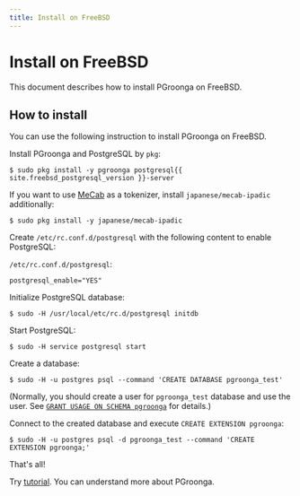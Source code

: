 ```yaml
---
title: Install on FreeBSD
---
```


# Install on FreeBSD

This document describes how to install PGroonga on FreeBSD.

## How to install

You can use the following instruction to install PGroonga on FreeBSD.

Install PGroonga and PostgreSQL by `pkg`:

```console
$ sudo pkg install -y pgroonga postgresql{{ site.freebsd_postgresql_version }}-server
```

If you want to use [MeCab](http://taku910.github.io/mecab/) as a tokenizer, install `japanese/mecab-ipadic` additionally:

```console
$ sudo pkg install -y japanese/mecab-ipadic
```

Create `/etc/rc.conf.d/postgresql` with the following content to enable PostgreSQL:

`/etc/rc.conf.d/postgresql`:

```text
postgresql_enable="YES"
```

Initialize PostgreSQL database:

```console
$ sudo -H /usr/local/etc/rc.d/postgresql initdb
```

Start PostgreSQL:

```console
$ sudo -H service postgresql start
```

Create a database:

```console
$ sudo -H -u postgres psql --command 'CREATE DATABASE pgroonga_test'
```

(Normally, you should create a user for `pgroonga_test` database and use the user. See [`GRANT USAGE ON SCHEMA pgroonga`](../reference/grant-usage-on-schema-pgroonga.html) for details.)

Connect to the created database and execute `CREATE EXTENSION pgroonga`:

```console
$ sudo -H -u postgres psql -d pgroonga_test --command 'CREATE EXTENSION pgroonga;'
```

That's all!

Try [tutorial](../tutorial/). You can understand more about PGroonga.

